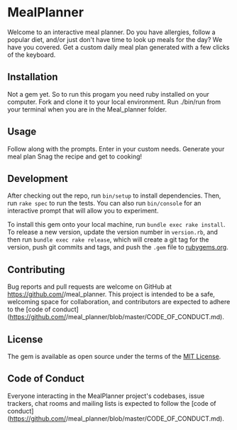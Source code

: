 # MealPlanner
Welcome to an interactive meal planner. 
Do you have allergies, follow a popular diet, and/or just don't have time to look up meals for the day?
We have you covered. Get a custom daily meal plan generated with a few clicks of the keyboard.

## Installation
Not a gem yet. So to run this progam you need ruby installed on your computer. Fork and clone it to your local environment.
Run ./bin/run from your terminal when you are in the Meal_planner folder.
<!-- Add this line to your application's Gemfile:

```ruby
gem 'meal_planner'
```

And then execute:

    $ bundle install

Or install it yourself as:

    $ gem install meal_planner -->

## Usage

Follow along with the prompts. 
Enter in your custom needs.
Generate your meal plan
Snag the recipe and get to cooking!

## Development

After checking out the repo, run `bin/setup` to install dependencies. Then, run `rake spec` to run the tests. You can also run `bin/console` for an interactive prompt that will allow you to experiment.

To install this gem onto your local machine, run `bundle exec rake install`. To release a new version, update the version number in `version.rb`, and then run `bundle exec rake release`, which will create a git tag for the version, push git commits and tags, and push the `.gem` file to [rubygems.org](https://rubygems.org).

## Contributing

Bug reports and pull requests are welcome on GitHub at https://github.com/<github nroulston>/meal_planner. This project is intended to be a safe, welcoming space for collaboration, and contributors are expected to adhere to the [code of conduct](https://github.com/<github nroulston>/meal_planner/blob/master/CODE_OF_CONDUCT.md).


## License

The gem is available as open source under the terms of the [MIT License](https://opensource.org/licenses/MIT).

## Code of Conduct

Everyone interacting in the MealPlanner project's codebases, issue trackers, chat rooms and mailing lists is expected to follow the [code of conduct](https://github.com/<github username>/meal_planner/blob/master/CODE_OF_CONDUCT.md).
